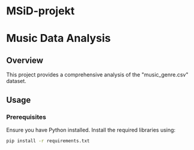 # MSiD-projekt 

# Music Data Analysis

## Overview

This project provides a comprehensive analysis of the "music_genre.csv" dataset. 

## Usage

### Prerequisites

Ensure you have Python installed. Install the required libraries using:

```sh
pip install -r requirements.txt
```